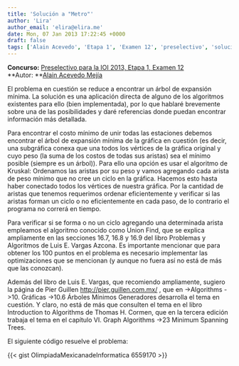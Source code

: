 ```yaml
---
title: 'Solución a "Metro"'
author: 'Lira'
author_email: 'elira@elira.me'
date: Mon, 07 Jan 2013 17:22:45 +0000
draft: false
tags: ['Alain Acevedo', 'Etapa 1', 'Examen 12', 'preselectivo', 'solución', 'Soluciones Preselectivo 2013']
---
```


**Concurso:** [Preselectivo para la IOI 2013, Etapa 1, Examen 12](https://omegaup.com/arena/IOI2013E1P12) **Autor: **[Alain Acevedo Mejía](mailto:alainacme@gmail.com)

El problema en cuestión se reduce a encontrar un árbol de expansión mínima. La solución es una aplicación directa de alguno de los algoritmos existentes para ello (bien implementada), por lo que hablaré brevemente sobre una de las posibilidades y daré referencias donde puedan encontrar información más detallada.

Para encontrar el costo mínimo de unir todas las estaciones debemos encontrar el árbol de expansión mínima de la gráfica en cuestión (es decir, una subgráfica conexa que una todos los vértices de la gráfica original y cuyo peso (la suma de los costos de todas sus aristas) sea el mínimo posible (siempre es un árbol)). Para ello una opción es usar el algoritmo de Kruskal: Ordenamos las aristas por su peso y vamos agregando cada arista de peso mínimo que no cree un ciclo en la gráfica. Hacemos esto hasta haber conectado todos los vértices de nuestra gráfica. Por la cantidad de aristas que tenemos requerimos ordenar eficientemente y verificar si las aristas forman un ciclo o no eficientemente en cada paso, de lo contrario el programa no correrá en tiempo.

Para verificar si se forma o no un ciclo agregando una determinada arista empleamos el algoritmo conocido como Union Find, que se explica ampliamente en las secciones 16.7, 16.8 y 16.9 del libro Problemas y Algoritmos de Luis E. Vargas Azcona. Es importante mencionar que para obtener los 100 puntos en el problema es necesario implementar las optimizaciones que se mencionan (y aunque no fuera así no está de más que las conozcan).

Además del libro de Luis E. Vargas, que recomiendo ampliamente, sugiero la página de Pier Guillen http://pier.guillen.com.mx/ , que en ->Algorithms ->10. Gráficas ->10.6 Árboles Mínimos Generadores desarrolla el tema en cuestión. Y claro, no está de más que consulten el tema en el libro Introduction to Algorithms de Thomas H. Cormen, que en la tercera edición trabaja el tema en el capítulo VI. Graph Algorithms ->23 Minimum Spanning Trees.

El siguiente código resuelve el problema:

{{< gist OlimpiadaMexicanadeInformatica 6559170 >}}